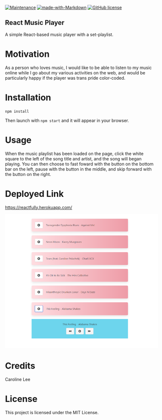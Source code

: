 [![Maintenance](https://img.shields.io/badge/Maintained%3F-yes-green.svg)](https://GitHub.com/Naereen/StrapDown.js/graphs/commit-activity)
[![made-with-Markdown](https://img.shields.io/badge/Made%20with-Markdown-1f425f.svg)](http://commonmark.org)
[![GitHub license](https://img.shields.io/github/license/Naereen/StrapDown.js.svg)](https://github.com/Naereen/StrapDown.js/blob/master/LICENSE)

## React Music Player
 
A simple React-based music player with a set-playlist.

# Motivation

As a person who loves music, I would like to be able to listen to my music online while I go about my various activities on the web, and would be particularly happy if the player was trans pride color-coded.

# Installation
  `npm install`
  
Then launch with `npm start` and it will appear in your browser.
    
    
# Usage

When the music playlist has been loaded on the page, click the white square to the left of the song title and artist, and the song will began playing. You can then choose to fast foward with the button on the bottom bar on the left, pause with the button in the middle, and skip forward with the button on the right.

# Deployed Link
https://reactfully.herokuapp.com/

![player](https://github.com/carooflee/React-Music-Player/blob/master/musicplayer.png)

# Credits 
Caroline Lee

# License
This project is licensed under the MIT License.

